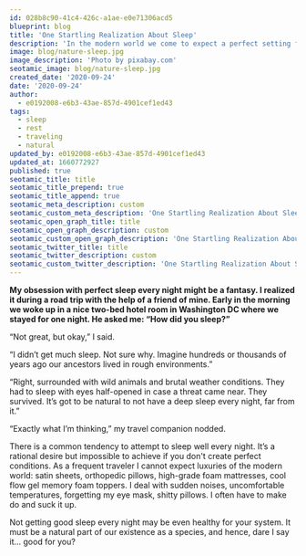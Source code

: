 ```yaml
---
id: 028b8c90-41c4-426c-a1ae-e0e71306acd5
blueprint: blog
title: 'One Startling Realization About Sleep'
description: 'In the modern world we come to expect a perfect setting for sleep every night. I realized it was a pipe dream all along.'
image: blog/nature-sleep.jpg
image_description: 'Photo by pixabay.com'
seotamic_image: blog/nature-sleep.jpg
created_date: '2020-09-24'
date: '2020-09-24'
author:
  - e0192008-e6b3-43ae-857d-4901cef1ed43
tags:
  - sleep
  - rest
  - traveling
  - natural
updated_by: e0192008-e6b3-43ae-857d-4901cef1ed43
updated_at: 1660772927
published: true
seotamic_title: title
seotamic_title_prepend: true
seotamic_title_append: true
seotamic_meta_description: custom
seotamic_custom_meta_description: 'One Startling Realization About Sleep'
seotamic_open_graph_title: title
seotamic_open_graph_description: custom
seotamic_custom_open_graph_description: 'One Startling Realization About Sleep'
seotamic_twitter_title: title
seotamic_twitter_description: custom
seotamic_custom_twitter_description: 'One Startling Realization About Sleep'
---
```

**My obsession with perfect sleep every night might be a fantasy. I realized it during a road trip with the help of a friend of mine. Early in the morning we woke up in a nice two-bed hotel room in Washington DC where we stayed for one night. He asked me: “How did you sleep?”**

“Not great, but okay,” I said.

“I didn’t get much sleep. Not sure why. Imagine hundreds or thousands of years ago our ancestors lived in rough environments.”

“Right, surrounded with wild animals and brutal weather conditions. They had to sleep with eyes half-opened in case a threat came near. They survived. It’s got to be natural to not have a deep sleep every night, far from it.”

“Exactly what I’m thinking,” my travel companion nodded.

There is a common tendency to attempt to sleep well every night. It’s a rational desire but impossible to achieve if you don't create perfect conditions. As a frequent traveler I cannot expect luxuries of the modern world: satin sheets, orthopedic pillows, high-grade foam mattresses, cool flow gel memory foam toppers. I deal with sudden noises, uncomfortable temperatures, forgetting my eye mask, shitty pillows. I often have to make do and suck it up.

Not getting good sleep every night may be even healthy for your system. It must be a natural part of our existence as a species, and hence, dare I say it… good for you?
